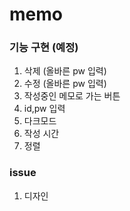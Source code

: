 # memo

### 기능 구현 (예정)
1. 삭제 (올바른 pw 입력)
2. 수정 (올바른 pw 입력)
3. 작성중인 메모로 가는 버튼
4. id,pw 입력
5. 다크모드
6. 작성 시간
7. 정렬

### issue
1. 디자인
